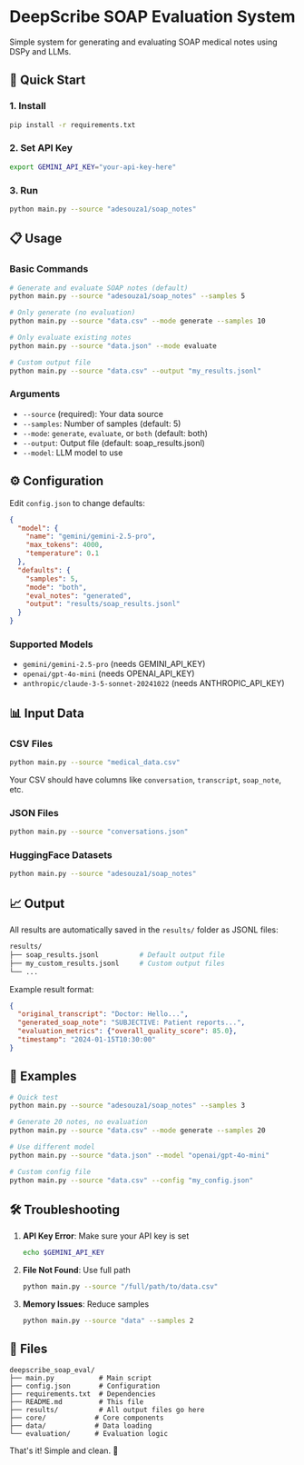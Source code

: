 # DeepScribe SOAP Evaluation System

Simple system for generating and evaluating SOAP medical notes using DSPy and LLMs.

## 🚀 Quick Start

### 1. Install

```bash
pip install -r requirements.txt
```

### 2. Set API Key

```bash
export GEMINI_API_KEY="your-api-key-here"
```

### 3. Run

```bash
python main.py --source "adesouza1/soap_notes"
```

## 📋 Usage

### Basic Commands

```bash
# Generate and evaluate SOAP notes (default)
python main.py --source "adesouza1/soap_notes" --samples 5

# Only generate (no evaluation)
python main.py --source "data.csv" --mode generate --samples 10

# Only evaluate existing notes
python main.py --source "data.json" --mode evaluate

# Custom output file
python main.py --source "data.csv" --output "my_results.jsonl"
```

### Arguments

- `--source` (required): Your data source
- `--samples`: Number of samples (default: 5)
- `--mode`: `generate`, `evaluate`, or `both` (default: both)
- `--output`: Output file (default: soap_results.jsonl)
- `--model`: LLM model to use

## ⚙️ Configuration

Edit `config.json` to change defaults:

```json
{
  "model": {
    "name": "gemini/gemini-2.5-pro",
    "max_tokens": 4000,
    "temperature": 0.1
  },
  "defaults": {
    "samples": 5,
    "mode": "both",
    "eval_notes": "generated",
    "output": "results/soap_results.jsonl"
  }
}
```

### Supported Models

- `gemini/gemini-2.5-pro` (needs GEMINI_API_KEY)
- `openai/gpt-4o-mini` (needs OPENAI_API_KEY)
- `anthropic/claude-3-5-sonnet-20241022` (needs ANTHROPIC_API_KEY)

## 📊 Input Data

### CSV Files

```bash
python main.py --source "medical_data.csv"
```

Your CSV should have columns like `conversation`, `transcript`, `soap_note`, etc.

### JSON Files

```bash
python main.py --source "conversations.json"
```

### HuggingFace Datasets

```bash
python main.py --source "adesouza1/soap_notes"
```

## 📈 Output

All results are automatically saved in the `results/` folder as JSONL files:

```bash
results/
├── soap_results.jsonl          # Default output file
├── my_custom_results.jsonl     # Custom output files
└── ...
```

Example result format:

```json
{
  "original_transcript": "Doctor: Hello...",
  "generated_soap_note": "SUBJECTIVE: Patient reports...",
  "evaluation_metrics": {"overall_quality_score": 85.0},
  "timestamp": "2024-01-15T10:30:00"
}
```

## 🔧 Examples

```bash
# Quick test
python main.py --source "adesouza1/soap_notes" --samples 3

# Generate 20 notes, no evaluation
python main.py --source "data.csv" --mode generate --samples 20

# Use different model
python main.py --source "data.json" --model "openai/gpt-4o-mini"

# Custom config file
python main.py --source "data.csv" --config "my_config.json"
```

## 🛠️ Troubleshooting

1. **API Key Error**: Make sure your API key is set

   ```bash
   echo $GEMINI_API_KEY
   ```

2. **File Not Found**: Use full path

   ```bash
   python main.py --source "/full/path/to/data.csv"
   ```

3. **Memory Issues**: Reduce samples

   ```bash
   python main.py --source "data" --samples 2
   ```

## 📁 Files

```
deepscribe_soap_eval/
├── main.py           # Main script
├── config.json       # Configuration
├── requirements.txt  # Dependencies
├── README.md         # This file
├── results/          # All output files go here
├── core/            # Core components
├── data/            # Data loading
└── evaluation/      # Evaluation logic
```

That's it! Simple and clean. 🎯
